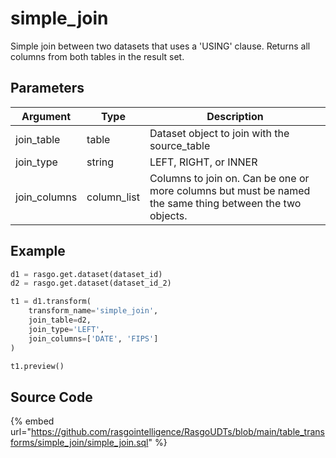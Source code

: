 

# simple_join

Simple join between two datasets that uses a 'USING' clause. Returns all columns from both tables in the result set.


## Parameters

|   Argument   |    Type     |                                               Description                                                |
| ------------ | ----------- | -------------------------------------------------------------------------------------------------------- |
| join_table   | table       | Dataset object to join with the source_table                                                             |
| join_type    | string      | LEFT, RIGHT, or INNER                                                                                    |
| join_columns | column_list | Columns to join on. Can be one or more columns but must be named the same thing between the two objects. |


## Example

```python
d1 = rasgo.get.dataset(dataset_id)
d2 = rasgo.get.dataset(dataset_id_2)

t1 = d1.transform(
    transform_name='simple_join',
    join_table=d2,
    join_type='LEFT',
    join_columns=['DATE', 'FIPS']
)

t1.preview()

```

## Source Code

{% embed url="https://github.com/rasgointelligence/RasgoUDTs/blob/main/table_transforms/simple_join/simple_join.sql" %}


